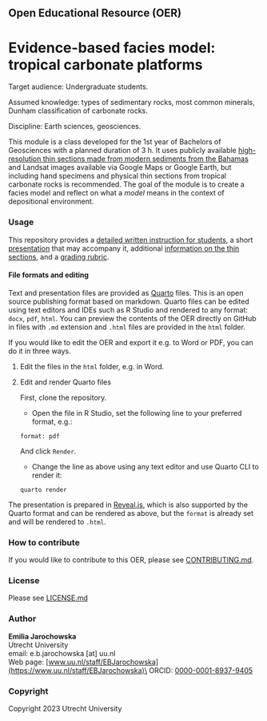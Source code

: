 ## Open Educational Resource (OER)

# Evidence-based facies model: tropical carbonate platforms

Target audience: Undergraduate students.

Assumed knowledge: types of sedimentary rocks, most common minerals, Dunham classification of carbonate rocks.

Discipline: Earth sciences, geosciences.

This module is a class developed for the 1st year of Bachelors of Geosciences with a planned duration of 3 h. It uses publicly available [high-resolution thin sections made from modern sediments from the Bahamas](https://commons.wikimedia.org/wiki/Category:Geozentrum_Nordbayern) and Landsat images available via Google Maps or Google Earth, but including hand specimens and physical thin sections from tropical carbonate rocks is recommended. The goal of the module is to create a facies model and reflect on what a *model* means in the context of depositional environment.

### Usage

This repository provides a [detailed written instruction for students](Instructions.md), a short [presentation](html/Presentation.html) that may accompany it, additional [information on the thin sections](Thin_sections_solutions.md), and a [grading rubric](Grading_rubric.md).

#### File formats and editing

Text and presentation files are provided as [Quarto](https://quarto.org/) files. This is an open source publishing format based on markdown. Quarto files can be edited using text editors and IDEs such as R Studio and rendered to any format: `docx`, `pdf`, `html`. You can preview the contents of the OER directly on GitHub in files with `.md` extension and `.html` files are provided in the `html` folder.

If you would like to edit the OER and export it e.g. to Word or PDF, you can do it in three ways.

1.  Edit the files in the `html` folder, e.g. in Word.

2.  Edit and render Quarto files

    First, clone the repository.

    -   Open the file in R Studio, set the following line to your preferred format, e.g.:

    ```         
    format: pdf
    ```

    And click `Render`.

    -   Change the line as above using any text editor and use Quarto CLI to render it:

    ```         
    quarto render
    ```

The presentation is prepared in [Reveal.js](https://quarto.org/docs/presentations/revealjs/), which is also supported by the Quarto format and can be rendered as above, but the `format` is already set and will be rendered to `.html`.

### How to contribute

If you would like to contribute to this OER, please see [CONTRIBUTING.md](CONTRIBUTING.md).

### License

Please see [LICENSE.md](LICENSE.md)

### Author

**Emilia Jarochowska**\
Utrecht University\
email: e.b.jarochowska [at] uu.nl\
Web page: [www.uu.nl/staff/EBJarochowska](https://www.uu.nl/staff/EBJarochowska)\
ORCID: [0000-0001-8937-9405](https://orcid.org/0000-0001-8937-9405)

### Copyright

Copyright 2023 Utrecht University
